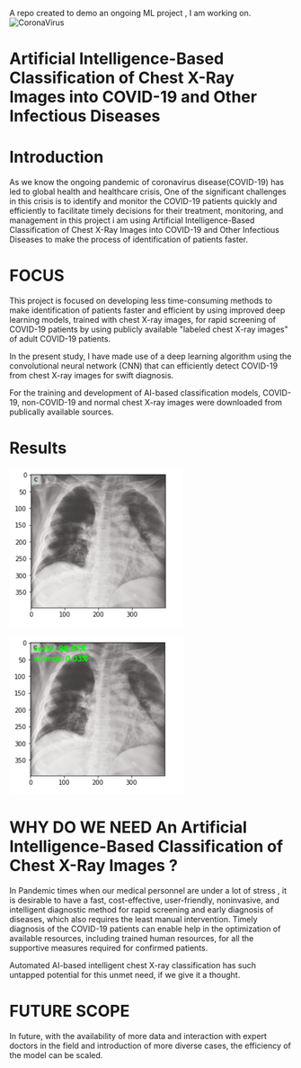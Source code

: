 A repo created to demo an ongoing ML project , I am working on.
![CoronaVirus](https://www.fda.gov/files/covid19-1600x900.jpg)

# Artificial Intelligence-Based Classification of Chest X-Ray Images into COVID-19 and Other Infectious Diseases

# Introduction


As we know the ongoing pandemic of coronavirus disease(COVID-19) has led to global health and healthcare crisis,
One of the significant challenges in this crisis is to identify and monitor the COVID-19 patients quickly and efficiently to facilitate timely decisions for their treatment, monitoring, and management in this project i am using Artificial Intelligence-Based Classification of Chest X-Ray Images into COVID-19 and Other Infectious Diseases to make the process of identification of patients faster.


# FOCUS
This project is focused on developing less time-consuming methods to make identification of patients faster and efficient by using improved deep learning models, trained with chest X-ray images, for rapid screening of COVID-19 patients by using publicly available "labeled chest X-ray images" of adult COVID-19 patients.

In the present study, I have made use of a deep learning algorithm using the convolutional neural network (CNN) that can efficiently detect COVID-19 from chest X-ray images for swift diagnosis.

For the training and development of AI-based classification models, COVID-19, non-COVID-19 and normal chest X-ray images were downloaded from publically available sources.

# Results

![Base Image](https://github.com/aavesh1/demorepo/blob/main/img1.png?raw=true)

![Result](https://github.com/aavesh1/demorepo/blob/main/pred_img1.png?raw=true)


# WHY DO WE NEED An Artificial Intelligence-Based Classification of Chest X-Ray Images ?

In Pandemic times when our medical personnel are under a lot of stress ,  it is desirable to have a fast, cost-effective, user-friendly, noninvasive, and intelligent diagnostic method for rapid screening and early diagnosis of diseases, which also requires the least manual intervention. 
Timely diagnosis of the COVID-19 patients can enable help in the optimization of available resources, including trained human resources, for all the supportive measures required for confirmed patients. 

Automated AI-based intelligent chest X-ray classification has such untapped potential for this unmet need, if we give it a thought.

# FUTURE SCOPE
In future, with the availability of more data and interaction with expert doctors in the field and introduction of more diverse cases, the efficiency of the model can be scaled.
